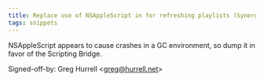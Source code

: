 ```yaml
---
title: Replace use of NSAppleScript in for refreshing playlists (Synergy, b608d32)
tags: snippets
---
```


NSAppleScript appears to cause crashes in a GC environment, so dump it in favor of the Scripting Bridge.

Signed-off-by: Greg Hurrell &lt;greg@hurrell.net&gt;
